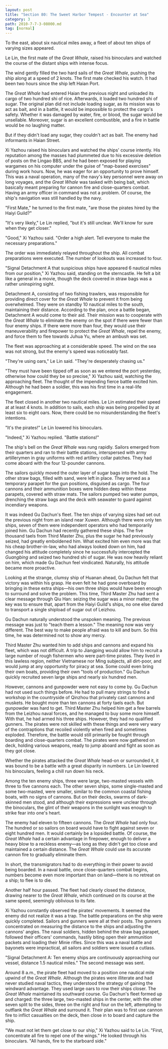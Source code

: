 ```yaml
---
layout: post
title: "Section 80: The Sweet Harbor Tempest - Encounter at Sea"
category: 3
path: 2010-7-7-3-08000.md
tag: [normal]
---
```


To the east, about six nautical miles away, a fleet of about ten ships of varying sizes appeared.

Le Lin, the first mate of the *Great Whale*, raised his binoculars and watched the course of the distant ships with intense focus.

The wind gently filled the two hard sails of the *Great Whale*, pushing the ship along at a speed of 2 knots. The first mate checked his watch. It had been two hours since the ship left Haian Port.

The *Great Whale* had entered Haian the previous night and unloaded its cargo of two hundred shi of rice. Afterwards, it loaded two hundred shi of sugar. The original plan did not include loading sugar, as its mission was to act as bait, and in a battle, it would be impossible to protect the cargo's safety. Whether it was damaged by water, fire, or blood, the sugar would be unsellable. Moreover, sugar is an excellent combustible, and a fire in battle would be no laughing matter.

But if they didn't load any sugar, they couldn't act as bait. The enemy had informants in Haian Street.

Xi Yazhou raised his binoculars and watched the ships' course intently. His reputation among the masses had plummeted due to his excessive deletion of posts on the Lingao BBS, and he had been exposed for playing wargames on his computer under the guise of "map-based exercises" during work hours. Now, he was eager for an opportunity to prove himself. This was a naval operation, many of the navy's key personnel were away on long voyages, and the *Great Whale* was tasked with being bait, which basically meant preparing for cannon fire and close-quarters combat. Having an army officer in command was not a problem. Of course, the ship's navigation was still handled by the navy.

"First Mate," he turned to the first mate, "are those the pirates hired by the Haiyi Guild?"

"It's very likely," Le Lin replied, "but it's still unclear. We'll know for sure when they get closer."

"Good," Xi Yazhou said. "Order a high alert. Tell everyone to make the necessary preparations."

The order was immediately relayed throughout the ship. All combat preparations were executed. The number of lookouts was increased to four.

"Signal Detachment A that suspicious ships have appeared 6 nautical miles from our position," Xi Yazhou said, standing on the sterncastle. He felt a bit like a general in a movie, though the deck covered in straw bags was a rather uninspiring sight.

Detachment A, consisting of two fishing trawlers, was responsible for providing direct cover for the *Great Whale* to prevent it from being overwhelmed. They were on standby 10 nautical miles to the south, maintaining their distance. According to the plan, once a battle began, Detachment A would come to their aid. Their mission was to cooperate with the *Great Whale* to eliminate the enemy on the spot if there were fewer than four enemy ships. If there were more than four, they would use their maneuverability and firepower to protect the *Great Whale*, repel the enemy, and force them to flee towards Juhua Yu, where an ambush was set.

The fleet was approaching at a considerable speed. The wind on the sea was not strong, but the enemy's speed was noticeably fast.

"They're using oars," Le Lin said. "They're desperately chasing us."

"They must have been tipped off as soon as we entered the port yesterday, otherwise how could they be so precise," Xi Yazhou said, watching the approaching fleet. The thought of the impending fierce battle excited him. Although he had been a soldier, this was his first time in a real-life engagement.

The fleet closed in another two nautical miles. Le Lin estimated their speed at at least 4 knots. In addition to sails, each ship was being propelled by at least six to eight oars. Now, there could be no misunderstanding the fleet's intentions.

"It's the pirates!" Le Lin lowered his binoculars.

"Indeed," Xi Yazhou replied. "Battle stations!"

The ship's bell on the *Great Whale* was rung rapidly. Sailors emerged from their quarters and ran to their battle stations, interspersed with army artillerymen in gray uniforms with red artillery collar patches. They had come aboard with the four 12-pounder cannons.

The sailors quickly moved the outer layer of sugar bags into the hold. The other straw bags, filled with sand, were left in place. They served as a temporary parapet for the gun positions, disguised as cargo. The four cannons and their ammunition boxes were hidden deep within these parapets, covered with straw mats. The sailors pumped two water pumps, drenching the straw bags and the deck with seawater to guard against incendiary weapons.

It was indeed Gu Dachun's fleet. The ten ships of varying sizes had set out the previous night from an island near Xuwen. Although there were only ten ships, seven of them were independent operators who had temporarily joined him. Gu Dachun had recently gathered these ships. The five thousand taels from Third Master Zhu, plus the sugar he had previously seized, had greatly emboldened him. What excited him even more was that his cheap brother-in-law, who had always looked down on him, had changed his attitude completely since he successfully intercepted the *Guangbing* and seized two hundred shi of sugar. He was now heavily reliant on him, which made Gu Dachun feel vindicated. Naturally, his attitude became more proactive.

Looking at the strange, clumsy ship of Huanan ahead, Gu Dachun felt that victory was within his grasp. He even felt he had gone overboard by bringing in these extra ships—his own three ships would have been enough to surround and solve the problem. This time, Third Master Zhu had sent a clear message through Qiu Han: seizing the sugar was a minor matter; the key was to ensure that, apart from the Haiyi Guild's ships, no one else dared to transport a single shipload of sugar out of Leizhou.

Gu Dachun naturally understood the unspoken meaning. The previous message was just to "teach them a lesson." The meaning now was very different. The best way to make people afraid was to kill and burn. So this time, he was determined not to show any mercy.

Third Master Zhu wanted him to add ships and cannons and expand his fleet, which was not difficult. A trip to Jiangping would allow him to recruit a large number of rough fishermen who were part-time pirates. They lived in this lawless region, neither Vietnamese nor Ming subjects, all dirt-poor, and would jump at any opportunity for piracy at sea. Some could even bring their own boats, providing their own "tools of production." Gu Dachun quickly recruited seven large ships and nearly six hundred men.

However, cannons and gunpowder were not easy to come by. Gu Dachun had not used such things before. He had to pull many strings to find a workshop in the countryside of Qinzhou that privately cast cannons and muskets. He bought more than ten cannons at forty taels each. But gunpowder was hard to get. Third Master Zhu helped him get a few barrels from the Leizhou naval forces, and he managed to buy some more himself. With that, he had armed his three ships. However, they had no qualified gunners. The pirates were not skilled with these things and were very wary of the contraptions that recoiled violently when fired and sometimes exploded. Therefore, the battle would still primarily be fought through boarding and close-quarters combat. The pirates were now gathered on deck, holding various weapons, ready to jump aboard and fight as soon as they got close.

Whether the pirates attacked the *Great Whale* head-on or surrounded it, it was bound to be a battle with a great disparity in numbers. Le Lin lowered his binoculars, feeling a chill run down his neck.

Among the ten enemy ships, three were large, two-masted vessels with three to five cannons each. The other seven ships, some single-masted and some two-masted, were smaller, similar to the common coastal fishing boats, with no signs of cannons. But on their decks, swarms of dark-skinned men stood, and although their expressions were unclear through the binoculars, the glint of their weapons in the sunlight was enough to strike fear into one's heart.

The enemy had eleven to fifteen cannons. The *Great Whale* had only four. The hundred or so sailors on board would have to fight against seven or eight hundred men. It would certainly be a lopsided battle. Of course, the *Great Whale* had a certain advantage in firepower, enough to deliver a heavy blow to a reckless enemy—as long as they didn't get too close and maintained a certain distance. The *Great Whale* could use its accurate cannon fire to gradually eliminate them.

In short, the transmigrators had to do everything in their power to avoid being boarded. In a naval battle, once close-quarters combat begins, numbers become even more important than on land—there is no retreat on a ship; to flee is to die.

Another half hour passed. The fleet had clearly closed the distance, drawing nearer to the *Great Whale*, which continued on its course at the same speed, seemingly oblivious to its fate.

Xi Yazhou constantly observed the pirates' movements. It seemed the enemy did not realize it was a trap. The battle preparations on the ship were quickly completed. Sailors and gunners were all at their posts. The gunners concentrated on measuring the distance to the ships and adjusting the cannons' angles. The naval soldiers, hidden behind the straw bag parapet, followed their officers' commands, hastily biting open their ammunition packets and loading their Minie rifles. Since this was a naval battle and bayonets were impractical, all sailors and soldiers were issued a cutlass.

"Signal Detachment A: Ten enemy ships are continuously approaching our vessel, distance 1.5 nautical miles." The second message was sent.

Around 8 a.m., the pirate fleet had moved to a position one nautical mile upwind of the *Great Whale*. Although the pirates were illiterate and had never studied naval tactics, they understood the strategy of gaining the windward advantage. They used large oars to row their ships closer. The *Great Whale* maintained its southward course. Gu Dachun's fleet formed up and charged: the three large, two-masted ships in the center, with the other seven split to the sides, three on the right and four on the left, attempting to outflank the *Great Whale* and surround it. Their plan was to first use cannon fire to inflict casualties on the deck, then close in to board and capture the ship.

"We must not let them get close to our ship," Xi Yazhou said to Le Lin. "First, concentrate all fire to repel one of the wings." He looked through his binoculars. "All hands, fire to the starboard side."